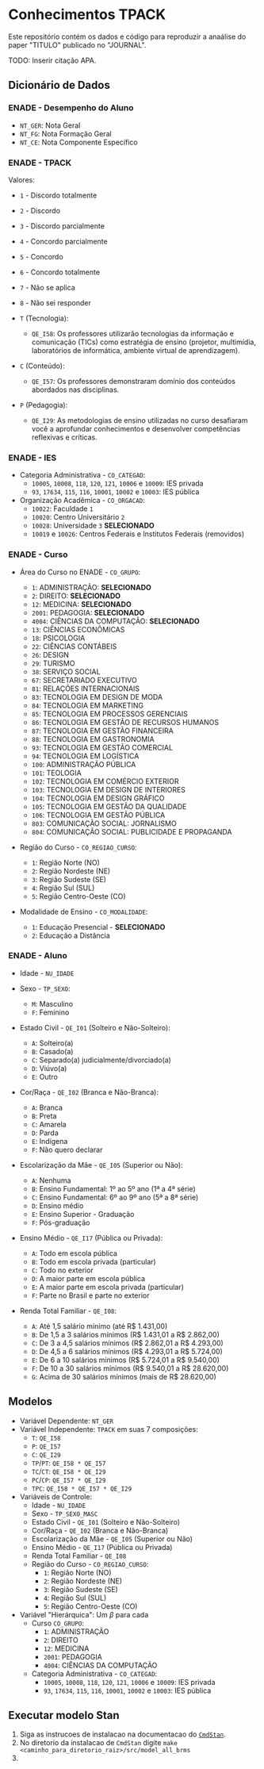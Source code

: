 # Conhecimentos TPACK

Este repositório contém os dados e código para reproduzir a anaálise
do paper "TITULO" publicado no "JOURNAL".

TODO: Inserir citação APA.

## Dicionário de Dados

### ENADE - Desempenho do Aluno

- `NT_GER`: Nota Geral
- `NT_FG`: Nota Formação Geral
- `NT_CE`: Nota Componente Específico

### ENADE - TPACK

Valores:

- `1` - Discordo totalmente
- `2` - Discordo
- `3` - Discordo parcialmente
- `4` - Concordo parcialmente
- `5` - Concordo
- `6` - Concordo totalmente
- `7` - Não se aplica
- `8` - Não sei responder

- `T` (Tecnologia):
  - `QE_I58`: Os professores utilizarão tecnologias da informação e
              comunicação (TICs) como estratégia de ensino
              (projetor, multimídia, laboratórios de informática,
               ambiente virtual de aprendizagem).
- `C` (Conteúdo):
  - `QE_I57`: Os professores demonstraram domínio dos conteúdos abordados nas disciplinas.
- `P` (Pedagogia):
  - `QE_I29`: As metodologias de ensino utilizadas no curso desafiaram você a
              aprofundar conhecimentos e desenvolver competências reflexivas e críticas.

### ENADE - IES

- Categoria Administrativa - `CO_CATEGAD`:
  - `10005`, `10008`, `118`, `120`, `121`, `10006` e `10009`: IES privada
  - `93`, `17634`, `115`, `116`, `10001`, `10002` e `10003`: IES pública
- Organização Acadêmica - `CO_ORGACAD`:
  - `10022`: Faculdade `1`
  - `10020`: Centro Universitário `2`
  - `10028`: Universidade `3` **SELECIONADO**
  - `10019` e `10026`: Centros Federais e Institutos Federais (removidos)

### ENADE - Curso

- Área do Curso no ENADE - `CO_GRUPO`:
  - `1`: ADMINISTRAÇÃO: **SELECIONADO**
  - `2`: DIREITO: **SELECIONADO**
  - `12`: MEDICINA: **SELECIONADO**
  - `2001`: PEDAGOGIA: **SELECIONADO**
  - `4004`: CIÊNCIAS DA COMPUTAÇÃO: **SELECIONADO**
  - `13`: CIÊNCIAS ECONÔMICAS
  - `18`: PSICOLOGIA
  - `22`: CIÊNCIAS CONTÁBEIS
  - `26`: DESIGN
  - `29`: TURISMO
  - `38`: SERVIÇO SOCIAL
  - `67`: SECRETARIADO EXECUTIVO
  - `81`: RELAÇÕES INTERNACIONAIS
  - `83`: TECNOLOGIA EM DESIGN DE MODA
  - `84`: TECNOLOGIA EM MARKETING
  - `85`: TECNOLOGIA EM PROCESSOS GERENCIAIS
  - `86`: TECNOLOGIA EM GESTÃO DE RECURSOS HUMANOS
  - `87`: TECNOLOGIA EM GESTÃO FINANCEIRA
  - `88`: TECNOLOGIA EM GASTRONOMIA
  - `93`: TECNOLOGIA EM GESTÃO COMERCIAL
  - `94`: TECNOLOGIA EM LOGÍSTICA
  - `100`: ADMINISTRAÇÃO PÚBLICA
  - `101`: TEOLOGIA
  - `102`: TECNOLOGIA EM COMÉRCIO EXTERIOR
  - `103`: TECNOLOGIA EM DESIGN DE INTERIORES
  - `104`: TECNOLOGIA EM DESIGN GRÁFICO
  - `105`: TECNOLOGIA EM GESTÃO DA QUALIDADE
  - `106`: TECNOLOGIA EM GESTÃO PÚBLICA
  - `803`: COMUNICAÇÃO SOCIAL: JORNALISMO
  - `804`: COMUNICAÇÃO SOCIAL: PUBLICIDADE E PROPAGANDA

- Região do Curso - `CO_REGIAO_CURSO`:
  - `1`: Região Norte (NO)
  - `2`: Região Nordeste (NE)
  - `3`: Região Sudeste (SE)
  - `4`: Região Sul (SUL)
  - `5`: Região Centro-Oeste (CO)

- Modalidade de Ensino - `CO_MODALIDADE`:
  - `1`: Educação Presencial - **SELECIONADO**
  - `2`: Educação a Distância

### ENADE - Aluno

- Idade - `NU_IDADE`
- Sexo -  `TP_SEXO`:
  - `M`: Masculino
  - `F`: Feminino

- Estado Civil - `QE_I01` (Solteiro e Não-Solteiro):
  - `A`: Solteiro(a)
  - `B`: Casado(a)
  - `C`: Separado(a) judicialmente/divorciado(a)
  - `D`: Viúvo(a)
  - `E`: Outro

- Cor/Raça - `QE_I02` (Branca e Não-Branca):
  - `A`: Branca
  - `B`: Preta
  - `C`: Amarela
  - `D`: Parda
  - `E`: Indígena
  - `F`: Não quero declarar
- Escolarização da Mãe - `QE_I05` (Superior ou Não):
  - `A`: Nenhuma
  - `B`: Ensino Fundamental: 1º ao 5º ano (1ª a 4ª série)
  - `C`: Ensino Fundamental: 6º ao 9º ano (5ª a 8ª série)
  - `D`: Ensino médio
  - `E`: Ensino Superior - Graduação
  - `F`: Pós-graduação
- Ensino Médio - `QE_I17` (Pública ou Privada):
  - `A`: Todo em escola pública
  - `B`: Todo em escola privada (particular)
  - `C`: Todo no exterior
  - `D`: A maior parte em escola pública
  - `E`: A maior parte em escola privada (particular)
  - `F`: Parte no Brasil e parte no exterior
- Renda Total Familiar - `QE_I08`:
  - `A`: Até 1,5 salário mínimo (até R$ 1.431,00)
  - `B`: De 1,5 a 3 salários mínimos (R$ 1.431,01 a R$ 2.862,00)
  - `C`: De 3 a 4,5 salários mínimos (R$ 2.862,01 a R$ 4.293,00)
  - `D`: De 4,5 a 6 salários mínimos (R$ 4.293,01 a R$ 5.724,00)
  - `E`: De 6 a 10 salários mínimos (R$ 5.724,01 a R$ 9.540,00)
  - `F`: De 10 a 30 salários mínimos (R$ 9.540,01 a R$ 28.620,00)
  - `G`: Acima de 30 salários mínimos (mais de R$ 28.620,00)

## Modelos

- Variável Dependente: `NT_GER`
- Variável Independente: `TPACK` em suas 7 composições:
  - `T`: `QE_I58`
  - `P`: `QE_I57`
  - `C`: `QE_I29`
  - `TP`/`PT`: `QE_I58 * QE_I57`
  - `TC`/`CT`: `QE_I58 * QE_I29`
  - `PC`/`CP`: `QE_I57 * QE_I29`
  - `TPC`: `QE_I58 * QE_I57 * QE_I29`
- Variáveis de Controle:
  - Idade - `NU_IDADE`
  - Sexo -  `TP_SEXO_MASC`
  - Estado Civil - `QE_I01` (Solteiro e Não-Solteiro)
  - Cor/Raça - `QE_I02` (Branca e Não-Branca)
  - Escolarização da Mãe - `QE_I05` (Superior ou Não)
  - Ensino Médio - `QE_I17` (Pública ou Privada)
  - Renda Total Familiar - `QE_I08`
  - Região do Curso - `CO_REGIAO_CURSO`:
    - `1`: Região Norte (NO)
    - `2`: Região Nordeste (NE)
    - `3`: Região Sudeste (SE)
    - `4`: Região Sul (SUL)
    - `5`: Região Centro-Oeste (CO)
- Variável "Hierárquica": Um $\beta$ para cada
  - Curso `CO_GRUPO`:
    - `1`: ADMINISTRAÇÃO
    - `2`: DIREITO
    - `12`: MEDICINA
    - `2001`: PEDAGOGIA
    - `4004`: CIÊNCIAS DA COMPUTAÇÃO
  - Categoria Administrativa - `CO_CATEGAD`:
    - `10005`, `10008`, `118`, `120`, `121`, `10006` e `10009`: IES privada
    - `93`, `17634`, `115`, `116`, `10001`, `10002` e `10003`: IES pública
    
## Executar modelo Stan

1. Siga as instrucoes de instalacao na documentacao do [`CmdStan`](https://mc-stan.org/docs/cmdstan-guide/cmdstan-installation.html).
1. No diretorio da instalacao de `CmdStan` digite `make <caminho_para_diretorio_raiz>/src/model_all_brms`
1. 
